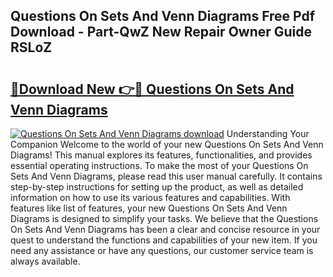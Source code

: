 ## Questions On Sets And Venn Diagrams Free Pdf Download - Part-QwZ New Repair Owner Guide RSLoZ

# <h2><a href="http://dfilwj.blite.top/?on=Questions+On+Sets+And+Venn+Diagrams">🔗Download New 👉🔴 Questions On Sets And Venn Diagrams</a></h2>

[![Questions On Sets And Venn Diagrams download](https://i.imgur.com/lujVjoI.png)](http://dfilwj.blite.top/?on=Questions+On+Sets+And+Venn+Diagrams)
Understanding Your Companion Welcome to the world of your new Questions On Sets And Venn Diagrams! This manual explores its features, functionalities, and provides essential operating instructions. To make the most of your Questions On Sets And Venn Diagrams, please read this user manual carefully. It contains step-by-step instructions for setting up the product, as well as detailed information on how to use its various features and capabilities. With features like list of features, your new Questions On Sets And Venn Diagrams is designed to simplify your tasks. We believe that the Questions On Sets And Venn Diagrams has been a clear and concise resource in your quest to understand the functions and capabilities of your new item. If you need any assistance or have any questions, our customer service team is always available.
